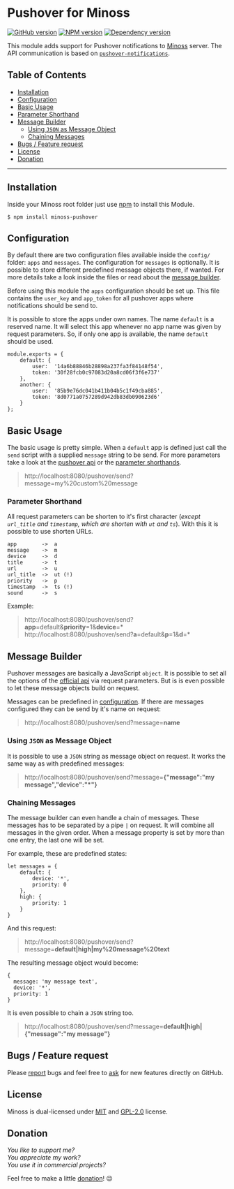 # Pushover for Minoss
[![GitHub version](https://badge.fury.io/gh/dkern%2Fminoss-pushover.svg)](http://github.com/dkern/minoss-pushover)
[![NPM version](https://badge.fury.io/js/minoss-pushover.svg)](http://www.npmjs.org/package/minoss-pushover)
[![Dependency version](https://david-dm.org/dkern/minoss-pushover.png)](https://david-dm.org/dkern/minoss-pushover)

This module adds support for Pushover notifications to [Minoss](https://github.com/dkern/minoss) server.
The API communication is based on [`pushover-notifications`](https://www.npmjs.com/package/pushover-notifications).


## Table of Contents
* [Installation](#installation)
* [Configuration](#configuration)
* [Basic Usage](#basic-usage)
* [Parameter Shorthand](#parameter-shorthand)
* [Message Builder](#message-builder)
  * [Using `JSON` as Message Object](#using-json-as-message-object)
  * [Chaining Messages](#chaining-messages)
* [Bugs / Feature request](#bugs--feature-request)
* [License](#license)
* [Donation](#donation)


---


## Installation
Inside your Minoss root folder just use [npm](http://npmjs.com) to install this Module.

```SH
$ npm install minoss-pushover
```


## Configuration
By default there are two configuration files available inside the `config/` folder: `apps` and `messages`.
The configuration for `messages` is optionally.
It is possible to store different predefined message objects there, if wanted.
For more details take a look inside the files or read about the [message builder](#message-builder).

Before using this module the `apps` configuration should be set up.
This file contains the `user_key` and `app_token` for all pushover apps where notifications should be send to.

It is possible to store the apps under own names.
The name `default` is a reserved name.
It will select this app whenever no app name was given by request parameters.
So, if only one app is available, the name `default` should be used.

```JS
module.exports = {
    default: {
        user:  '14a6b88846b28898a237fa3f84148f54',
        token: '30f28fcb0c97083d20a8cd06f3f6e737'
    },
    another: {
        user:  '85b9e76dc041b411b04b5c1f49cba885',
        token: '8d0771a0757289d942db83db090623d6'
    }
};
```


## Basic Usage
The basic usage is pretty simple.
When a `default` app is defined just call the `send` script with a supplied `message` string to be send.
For more parameters take a look at the [pushover api](https://pushover.net/api) or the [parameter shorthands](#parameter-shorthand).

> http://localhost:8080/pushover/send?message=my%20custom%20message


### Parameter Shorthand
All request parameters can be shorten to it's first character (_except `url_title` and `timestamp`, which are shorten with `ut` and `ts`_).
With this it is possible to use shorten URLs.

```TEXT
app        ->  a
message    ->  m
device     ->  d
title      ->  t
url        ->  u
url_title  ->  ut (!)
priority   ->  p
timestamp  ->  ts (!)
sound      ->  s
```

Example:

> http://localhost:8080/pushover/send?**app**=default&**priority**=1&**device**=*  
> http://localhost:8080/pushover/send?**a**=default&**p**=1&**d**=*


## Message Builder
Pushover messages are basically a JavaScript `object`.
It is possible to set all the options of the [official api](https://pushover.net/api) via request parameters.
But is is even possible to let these message objects build on request.

Messages can be predefined in [configuration](#configuration).
If there are messages configured they can be send by it's name on request:

> http://localhost:8080/pushover/send?message=**name**


### Using `JSON` as Message Object
It is possible to use a `JSON` string as message object on request.
It works the same way as with predefined messages: 

> http://localhost:8080/pushover/send?message=**{"message":"my message","device":"\*"}**


### Chaining Messages
The message builder can even handle a chain of messages.
These messages has to be separated by a pipe `|` on request.
It will combine all messages in the given order.
When a message property is set by more than one entry, the last one will be set.

For example, these are predefined states:

```JS
let messages = {
    default: {
        device: '*',
        priority: 0
    },
    high: {
        priority: 1
    }
}
```

And this request:

> http://localhost:8080/pushover/send?message=**default|high|my%20message%20text**

The resulting message object would become:

```JS
{
  message: 'my message text',
  device: '*',
  priority: 1
}
```

It is even possible to chain a `JSON` string too.

> http://localhost:8080/pushover/send?message=**default|high|{"message":"my message"}**


## Bugs / Feature request
Please [report](http://github.com/dkern/minoss-pushover/issues) bugs and feel free to [ask](http://github.com/dkern/minoss-pushover/issues) for new features directly on GitHub.


## License
Minoss is dual-licensed under [MIT](http://www.opensource.org/licenses/mit-license.php) and [GPL-2.0](http://www.gnu.org/licenses/gpl-2.0.html) license.


## Donation
_You like to support me?_  
_You appreciate my work?_  
_You use it in commercial projects?_  
  
Feel free to make a little [donation](https://www.paypal.com/cgi-bin/webscr?cmd=_s-xclick&hosted_button_id=93XQ8EYMSWHC6)! :wink:
